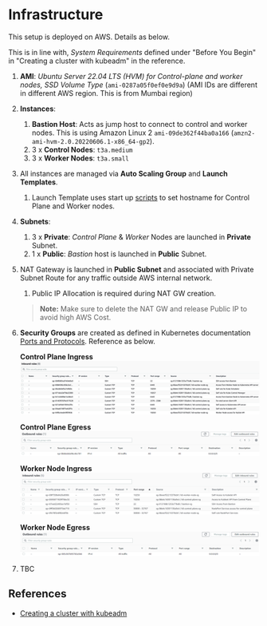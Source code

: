 # Infrastructure
This setup is deployed on AWS. Details as below.

This is in line with, _System Requirements_ defined under "Before You Begin" in "Creating a cluster with kubeadm" 
in the reference.

1. **AMI**: _Ubuntu Server 22.04 LTS (HVM) for Control-plane and worker nodes, SSD Volume Type_ (`ami-0287a05f0ef0e9d9a`) (AMI IDs are different in different AWS region. This is from Mumbai region)
2. **Instances**:
   1. **Bastion Host**: Acts as jump host to connect to control and worker nodes. This is using Amazon Linux 2 `ami-09de362f44ba0a166` (`amzn2-ami-hvm-2.0.20220606.1-x86_64-gp2`).
   2. 3 x **Control Nodes**: `t3a.medium`
   3. 3 x **Worker Nodes**: `t3a.small`
3. All instances are managed via **Auto Scaling Group** and **Launch Templates**.
   1. Launch Template uses start up [scripts](scripts) to set hostname for Control Plane and Worker nodes.
4. **Subnets**:
   1. 3 x **Private**: _Control Plane_ & _Worker_ Nodes are launched in **Private** Subnet.
   2. 1 x **Public**: _Bastion_ host is launched in **Public** Subnet.
5. NAT Gateway is launched in **Public Subnet** and associated with Private Subnet Route for any traffic outside AWS internal network.
   1. Public IP Allocation is required during NAT GW creation.
   > **Note:** Make sure to delete the NAT GW and release Public IP to avoid high AWS Cost.

6. **Security Groups** are created as defined in Kubernetes documentation [Ports and Protocols](https://kubernetes.io/docs/reference/networking/ports-and-protocols/). Reference as below.
   
   **Control Plane Ingress**
   ![control plane ingress](../../media/control_plane_ingress.png)

   **Control Plane Egress**
   ![control plane egress](../../media/control_plane_egress.png)

   **Worker Node Ingress**
   ![worker node ingress](../../media/worker_node_ingress.png)

   **Worker Node Egress**
   ![worker node egress](../../media/worker_node_egress.png)

7. TBC

## References
- [Creating a cluster with kubeadm](https://v1-27.docs.kubernetes.io/docs/setup/production-environment/tools/kubeadm/create-cluster-kubeadm/)